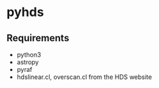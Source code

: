 # pyhds

## Requirements

- python3
- astropy
- pyraf
- hdslinear.cl, overscan.cl from the HDS website